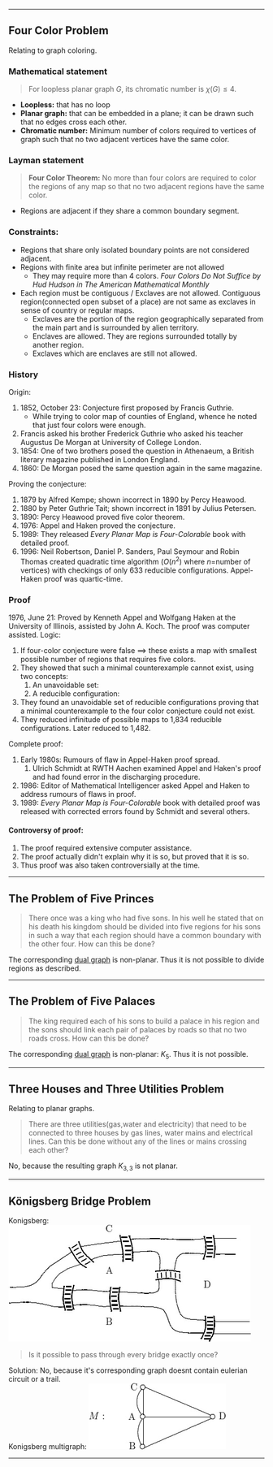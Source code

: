 ----
## Four Color Problem

Relating to graph coloring.  
### Mathematical statement
> For loopless planar graph $G$, its chromatic number is $\chi(G) \le 4$.
- **Loopless:** that has no loop
- **Planar graph:** that can be embedded in a plane; it can be drawn such that no edges cross each other.
- **Chromatic number:** Minimum number of colors required to vertices of graph such that no two adjacent vertices have the same color.


### Layman statement
> **Four Color Theorem:** No more than four colors are required to color the regions of any map so that no two adjacent regions have the same color.
- Regions are adjacent if they share a common boundary segment.

### Constraints:
- Regions that share only isolated boundary points are not considered adjacent.
- Regions with finite area but infinite perimeter are not allowed
	- They may require more than 4 colors. *Four Colors Do Not Suffice by Hud Hudson in The American Mathematical Monthly*
- Each region must be contiguous / Exclaves are not allowed. Contiguous region(connected open subset of a place) are not same as exclaves in sense of country or regular maps.
	- Exclaves are the portion of the region geographically separated from the main part and is surrounded by alien territory.
	- Enclaves are allowed. They are regions surrounded totally by another region.
	- Exclaves which are enclaves are still not allowed.


### History
Origin:
1. 1852, October 23: Conjecture first proposed by Francis Guthrie.
	- While trying to color map of counties of England, whence he noted that just four colors were enough.
2. Francis asked his brother Frederick Guthrie who asked his teacher Augustus De Morgan at University of College London.
3. 1854: One of two brothers posed the question in Athenaeum, a British literary magazine published in London England.
4. 1860: De Morgan posed the same question again in the same magazine.

Proving the conjecture:
1. 1879 by Alfred Kempe; shown incorrect in 1890 by Percy Heawood.
2. 1880 by Peter Guthrie Tait; shown incorrect in 1891 by Julius Petersen.
3. 1890: Percy Heawood proved five color theorem.
4. 1976: Appel and Haken proved the conjecture.
5. 1989: They released *Every Planar Map is Four-Colorable* book with detailed proof.
6. 1996: Neil Robertson, Daniel P. Sanders, Paul Seymour and Robin Thomas created quadratic time algorithm ($O(n^2)$ where $n=$number of vertices) with checkings of only 633 reducible configurations. Appel-Haken proof was quartic-time.

### Proof
1976, June 21: Proved by Kenneth Appel and Wolfgang Haken at the University of Illinois, assisted by John A. Koch. The proof was computer assisted.
Logic:
1. If four-color conjecture were false $\implies$ these exists a map with smallest possible number of regions that requires five colors.
2. They showed that such a minimal counterexample cannot exist, using two concepts:
	1. An unavoidable set: 
	2. A reducible configuration: 
3. They found an unavoidable set of reducible configurations proving that a minimal counterexample to the four color conjecture could not exist.
4. They reduced infinitude of possible maps to 1,834 reducible configurations. Later reduced to 1,482.

Complete proof:
1. Early 1980s: Rumours of flaw in Appel-Haken proof spread.
	1. Ulrich Schmidt at RWTH Aachen examined Appel and Haken's proof and had found error in the discharging procedure.
2. 1986: Editor of Mathematical Intelligencer asked Appel and Haken to address rumours of flaws in proof.
3. 1989: *Every Planar Map is Four-Colorable* book with detailed proof was released with corrected errors found by Schmidt and several others.

#### Controversy of proof:
1. The proof required extensive computer assistance.
2. The proof actually didn't explain why it is so, but proved that it is so.
3. Thus proof was also taken controversially at the time.

----
## The Problem of Five Princes
> There once was a king who had five sons. In his well he stated that on his death his kingdom should be divided into five regions for his sons in such a way that each region should have a common boundary with the other four. How can this be done?

The corresponding [dual graph](./Graph%20Coloring.md) is non-planar. Thus it is not possible to divide regions as described.

----
## The Problem of Five Palaces
>The king required each of his sons to build a palace in his region and the sons should link each pair of palaces by roads so that no two roads cross. How can this be done?

The corresponding [dual graph](./Graph%20Coloring.md) is non-planar: $K_5$. Thus it is not possible.


----
## Three Houses and Three Utilities Problem

Relating to planar graphs.  

> There are three utilities(gas,water and electricity) that need to be connected to three houses by gas lines, water mains and electrical lines. Can this be done without any of the lines or mains crossing each other?

No, because the resulting graph $K_{3,3}$ is not planar.

----
## Königsberg Bridge Problem
Konigsberg:
![kkonigsberg_bridge_problem](../Images/Graph_Theory/konigsberg_bridge_problem.png)
> Is it possible to pass through every bridge exactly once?

Solution: No, because it's corresponding graph doesnt contain eulerian circuit or a trail.  
Konigsberg multigraph:
![konigsberg_multigraph](../Images/Graph_Theory/konigsberg_multigraph.png)

----

